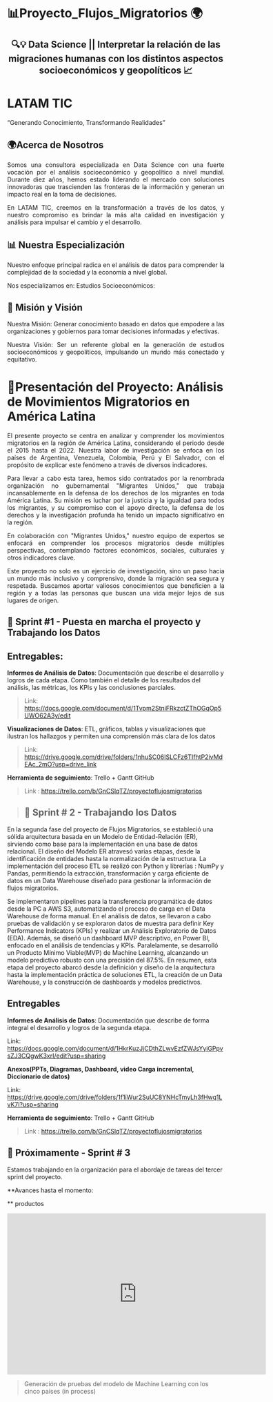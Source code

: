 # 📊Proyecto_Flujos_Migratorios 🌍
<div align="center">
  <h2>🔍💡 Data Science || Interpretar la relación de las migraciones humanas con los distintos aspectos socioeconómicos y geopolíticos 📈</h2>
</div>

# LATAM TIC
“Generando Conocimiento, Transformando Realidades”

## 🌍Acerca de Nosotros
<p align="justify"> Somos una consultora especializada en Data Science con una fuerte vocación por el análisis socioeconómico y geopolítico a nivel mundial. Durante diez años, hemos estado liderando el mercado con soluciones innovadoras que trascienden las fronteras de la información y generan un impacto real en la toma de decisiones.</p>

<p align="justify"> En LATAM TIC, creemos en la transformación a través de los datos, y nuestro compromiso es brindar la más alta calidad en investigación y análisis para impulsar el cambio y el desarrollo. </p> 

## 📊 Nuestra Especialización
<p align="justify"> Nuestro enfoque principal radica en el análisis de datos para comprender la complejidad de la sociedad y la economía a nivel global. </p> 
Nos especializamos en:
Estudios Socioeconómicos: 

## 🚀 Misión y Visión
<p align="justify"> Nuestra Misión: Generar conocimiento basado en datos que empodere a las organizaciones y gobiernos para tomar decisiones informadas y efectivas.</p> 

<p align="justify">Nuestra Visión: Ser un referente global en la generación de estudios socioeconómicos y geopolíticos, impulsando un mundo más conectado y equitativo.</p> 


# 🤝Presentación  del Proyecto:  Análisis de Movimientos Migratorios en América Latina

<p align="justify"> El presente proyecto se centra en analizar y comprender los movimientos migratorios en la región de América Latina, considerando el periodo desde el 2015 hasta el 2022. Nuestra labor de investigación se enfoca en los países de Argentina, Venezuela, Colombia, Perú y El Salvador, con el propósito de explicar este fenómeno a través de diversos indicadores.</p>
  
<p align="justify"> Para llevar a cabo esta tarea, hemos sido contratados por la renombrada organización no gubernamental "Migrantes Unidos," que trabaja incansablemente en la defensa de los derechos de los migrantes en toda América Latina. Su misión es luchar por la justicia y la igualdad para todos los migrantes, y su compromiso con el apoyo directo, la defensa de los derechos y la investigación profunda ha tenido un impacto significativo en la región.</p>

<p align="justify"> En colaboración con "Migrantes Unidos," nuestro equipo de expertos se enfocará en comprender los procesos migratorios desde múltiples perspectivas, contemplando factores económicos, sociales, culturales y otros indicadores clave.</p>

<p align="justify"> Este proyecto no solo es un ejercicio de investigación, sino un paso hacia un mundo más inclusivo y comprensivo, donde la migración sea segura y respetada. Buscamos aportar valiosos conocimientos que beneficien a la región y a todas las personas que buscan una vida mejor lejos de sus lugares de origen.</p>


## 🚀 Sprint #1 - Puesta en marcha el proyecto y Trabajando los Datos

## Entregables: 
**Informes de Análisis de Datos**: Documentación que describe el desarrollo y logros de cada etapa. Como también el detalle de los resultados del análisis, las métricas, los KPIs y las conclusiones parciales.

> Link: https://docs.google.com/document/d/1Tvpm2StniFRkzctZThOGqOp5UWO62A3y/edit

**Visualizaciones de Datos**: ETL, gráficos, tablas y visualizaciones que ilustran los hallazgos y permiten una comprensión más clara de los datos
> 
> Link: https://drive.google.com/drive/folders/1nhuSC06ISLCFz6TIfhtP2ivMdEAc_2mO?usp=drive_link

**Herramienta de seguimiento**: Trello + Gantt GitHub
> 
> Link : https://trello.com/b/GnCSlqTZ/proyectoflujosmigratorios




> ## 🚀 Sprint # 2 - Trabajando los Datos
> 
En la segunda fase del proyecto de Flujos Migratorios, se estableció una sólida arquitectura basada en un Modelo de Entidad-Relación (ER), sirviendo como base para la implementación en una base de datos relacional. El diseño del Modelo ER atravesó varias etapas, desde la identificación de entidades hasta la normalización de la estructura. La implementación del proceso ETL se realizó con Python y librerías : NumPy y Pandas, permitiendo la extracción, transformación y carga eficiente de datos en un Data Warehouse diseñado para gestionar la información de flujos migratorios.

Se implementaron pipelines para la transferencia programática de datos desde la PC a AWS S3, automatizando el proceso de carga en el Data Warehouse de forma manual. En el análisis de datos, se llevaron a cabo pruebas de validación y se exploraron datos de muestra para definir Key Performance Indicators (KPIs) y realizar un Análisis Exploratorio de Datos (EDA). Además, se diseñó un  dashboard MVP descriptivo, en Power BI, enfocado en el análisis de tendencias y KPIs. Paralelamente, se desarrolló un Producto Mínimo Viable(MVP) de Machine Learning, alcanzando un modelo predictivo robusto con una precisión del 87.5%. 
En resumen, esta etapa del proyecto abarcó desde la definición y diseño de la arquitectura hasta la implementación práctica de soluciones ETL, la creación de un Data Warehouse, y la construcción de dashboards y modelos predictivos.

## Entregables
**Informes de Análisis de Datos**: Documentación que describe de forma integral el desarrollo y logros de la segunda etapa.

Link: https://docs.google.com/document/d/1HkrKuzJjCDthZLwvEzfZWJsYyiGPpvsZJ3CQgwK3xrI/edit?usp=sharing



**Anexos(PPTs, Diagramas, Dashboard, video Carga incremental, Diccionario de datos)**

Link: https://drive.google.com/drive/folders/1f1iWur2SuUC8YNHcTmyLh3fHwq1LvK7l?usp=sharing



**Herramienta de seguimiento**: Trello + Gantt GitHub
> 
> Link : https://trello.com/b/GnCSlqTZ/proyectoflujosmigratorios


## 👀 Próximamente - Sprint # 3
Estamos trabajando en la organización para el abordaje de tareas del tercer sprint del proyecto. 

**Avances hasta el momento:

** productos
  <iframe title="MVP_DASHBOARD" width="600" height="373.5" src="https://app.powerbi.com/view?r=eyJrIjoiYzJhYzM5ODctY2M4YS00ODBlLThiNWEtNTZkNDM5OTA3MTk0IiwidCI6IjFmODEwNTkyLTJiMTAtNGQyZi05ZDFkLWNhMzFiMjY5MTVkZSIsImMiOjR9" frameborder="0" allowFullScreen="true"></iframe>






> Generación de pruebas del modelo de Machine Learning con los cinco países (in process)





